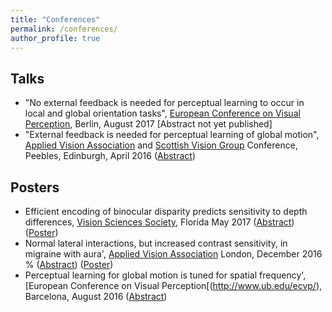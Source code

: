 ```yaml
---
title: "Conferences"
permalink: /conferences/
author_profile: true
---
```



## Talks

* "No external feedback is needed for perceptual learning to occur in local and global orientation tasks", [European Conference on Visual Perception](http://www.ecvp.org/2017/), Berlin,  August 2017 [Abstract not yet published]  
* "External feedback is needed for perceptual learning of global motion", [Applied Vision Association](http://www.theava.net/) and [Scottish Vision Group](http://svg.psy.gla.ac.uk/) Conference, Peebles, Edinburgh, April 2016 ([Abstract](http://journals.sagepub.com/doi/pdf/10.1177/0301006616674873))


## Posters

* Efficient encoding of binocular disparity predicts sensitivity to depth differences, [Vision Sciences Society](https://www.visionsciences.org/), Florida May 2017  ([Abstract](http://jov.arvojournals.org/article.aspx?articleid=2651940)) ([Poster](http://10.7490/f1000research.1114661.1))    
* Normal lateral interactions, but increased contrast sensitivity, in migraine with aura', [Applied Vision Association](http://www.theava.net/) London, December 2016 % ([Abstract](http://journals.sagepub.com/doi/abs/10.1177/0301006617710756)) ([Poster](https://f1000research.com/posters/6-1455))  
* Perceptual learning for global motion is tuned for spatial frequency', [European Conference on Visual Perception[(http://www.ub.edu/ecvp/), Barcelona,  August 2016 ([Abstract](http://journals.sagepub.com/doi/abs/10.1177/0301006616671273))    
